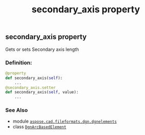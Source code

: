﻿---
title: secondary_axis property
second_title: Aspose.CAD for Python via .NET API References
description: 
type: docs
weight: 120
url: /python-net/aspose.cad.fileformats.dgn.dgnelements/dgnarcbasedelement/secondary_axis/
is_root: false
---

## secondary_axis property


Gets or sets Secondary axis length
### Definition:
```python
@property
def secondary_axis(self):
    ...
@secondary_axis.setter
def secondary_axis(self, value):
    ...
```

### See Also
* module [`aspose.cad.fileformats.dgn.dgnelements`](../../)
* class [`DgnArcBasedElement`](/cad/python-net/aspose.cad.fileformats.dgn.dgnelements/dgnarcbasedelement)

